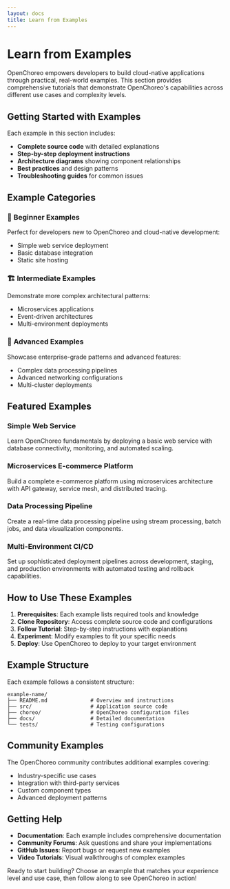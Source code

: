 ```yaml
---
layout: docs
title: Learn from Examples
---
```


# Learn from Examples

OpenChoreo empowers developers to build cloud-native applications through practical, real-world examples. This section provides comprehensive tutorials that demonstrate OpenChoreo's capabilities across different use cases and complexity levels.

## Getting Started with Examples

Each example in this section includes:
- **Complete source code** with detailed explanations
- **Step-by-step deployment instructions**
- **Architecture diagrams** showing component relationships
- **Best practices** and design patterns
- **Troubleshooting guides** for common issues

## Example Categories

### 🚀 **Beginner Examples**
Perfect for developers new to OpenChoreo and cloud-native development:
- Simple web service deployment
- Basic database integration
- Static site hosting

### 🏗️ **Intermediate Examples** 
Demonstrate more complex architectural patterns:
- Microservices applications
- Event-driven architectures
- Multi-environment deployments

### 🎯 **Advanced Examples**
Showcase enterprise-grade patterns and advanced features:
- Complex data processing pipelines
- Advanced networking configurations
- Multi-cluster deployments

## Featured Examples

### Simple Web Service
Learn OpenChoreo fundamentals by deploying a basic web service with database connectivity, monitoring, and automated scaling.

### Microservices E-commerce Platform
Build a complete e-commerce platform using microservices architecture with API gateway, service mesh, and distributed tracing.

### Data Processing Pipeline
Create a real-time data processing pipeline using stream processing, batch jobs, and data visualization components.

### Multi-Environment CI/CD
Set up sophisticated deployment pipelines across development, staging, and production environments with automated testing and rollback capabilities.

## How to Use These Examples

1. **Prerequisites**: Each example lists required tools and knowledge
2. **Clone Repository**: Access complete source code and configurations
3. **Follow Tutorial**: Step-by-step instructions with explanations
4. **Experiment**: Modify examples to fit your specific needs
5. **Deploy**: Use OpenChoreo to deploy to your target environment

## Example Structure

Each example follows a consistent structure:
```
example-name/
├── README.md              # Overview and instructions
├── src/                   # Application source code
├── choreo/                # OpenChoreo configuration files
├── docs/                  # Detailed documentation
└── tests/                 # Testing configurations
```

## Community Examples

The OpenChoreo community contributes additional examples covering:
- Industry-specific use cases
- Integration with third-party services
- Custom component types
- Advanced deployment patterns

## Getting Help

- **Documentation**: Each example includes comprehensive documentation
- **Community Forums**: Ask questions and share your implementations
- **GitHub Issues**: Report bugs or request new examples
- **Video Tutorials**: Visual walkthroughs of complex examples

Ready to start building? Choose an example that matches your experience level and use case, then follow along to see OpenChoreo in action!